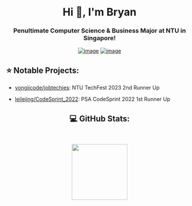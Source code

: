 <h1 align="center">Hi 👋, I'm Bryan</h1>
<h3 align="center">Penultimate Computer Science & Business Major at NTU in Singapore!</h3>
<div align="center">

[![image](https://img.shields.io/badge/LinkedIn-0077B5?style=for-the-badge&logo=linkedin&logoColor=white)](https://www.linkedin.com/in/bryan-lim-b9a95a1bb/)
[![image](https://img.shields.io/badge/Gmail-D14836?style=for-the-badge&logo=gmail&logoColor=white)](mailto:limbryan00@gmail.com)

</div>

<h2>⭐️ Notable Projects:</h1> 

- [yongjicode/jobtechies](https://github.com/yongjicode/jobtechies): NTU TechFest 2023 2nd Runner Up

- [leileijng/CodeSprint_2022](https://github.com/leileijng/CodeSprint_2022): PSA CodeSprint 2022 1st Runner Up


<h2 align="center">  💻 GitHub Stats:</h2>
<br />
<p align= "center">
  <img height= "150" src="https://github-readme-stats-eight-theta.vercel.app/api?username=zonpig&theme=react&show_icons=true&include_all_commits=true&count_private=true" />
</p>



<!---
- 👀 I’m interested in ...
- 🌱 I’m currently learning ...
- 💞️ I’m looking to collaborate on ...
- 📫 How to reach me ...
- ⚡ What I like to do: **Watch, play, and talk football ⚽️. Reading about businesses (mostly Tech), and drinking coffee ☕️.**
zonpig/zonpig is a ✨ special ✨ repository because its `README.md` (this file) appears on your GitHub profile.
You can click the Preview link to take a look at your changes.
--->
